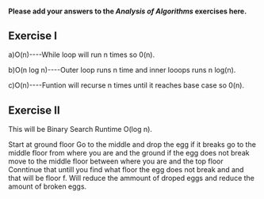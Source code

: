 #### Please add your answers to the ***Analysis of  Algorithms*** exercises here.

## Exercise I

a)O(n)----While loop will run n times so 0(n).


b)O(n log n)----Outer loop runs n time and inner looops runs n log(n).


c)O(n)----Funtion will recurse n times until it reaches base case so 0(n).

## Exercise II
<!-- Suppose that you have an n-story building and plenty of eggs. Suppose also that an egg gets broken if it is thrown off floor f or higher, and doesn't get broken if dropped off a floor less than floor f. Devise a strategy to determine the value of f such that the number of dropped + broken eggs is minimized.

Write out your proposed algorithm in plain English or pseudocode AND give the runtime complexity of your solution. -->

This will be Binary Search Runtime O(log n).

Start at ground floor
Go to the middle and drop the egg if it breaks go to the middle floor from where you are and the ground
if the egg does not break move to the middle floor between where you are and the top floor
Conntinue that untill you find what floor the egg does not break and and that will be floor f.
Will reduce the ammount of droped eggs and reduce the amount of broken eggs. 



